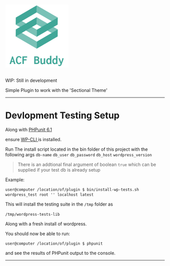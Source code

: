 <div align="center" style="width: 200px">
    <img src="acf-buddy-logo.png" alt="ACF Buddy Logo">
</div>

```

```

WIP: Still in development

Simple Plugin to work with the 'Sectional Theme'

---

# Devlopment Testing Setup

Along with [PHPunit 6.1](https://phpunit.de/manual/6.1/en/installation.html)

ensure [WP-CLI ](http://wp-cli.org/#install) is installed.

Run The install script located in the bin folder of this project with the following args `db-name` `db_user` `db_password` `db_host` `wordpress_version`

> There is an addtional final argument of boolean `true` which can be supplied if your test db is already setup

Example:

```console
user@computer /location/of/plugin $ bin/install-wp-tests.sh wordpress_test root '' localhost latest
```

This will install the testing suite in the `/tmp` folder as

`/tmp/wordpress-tests-lib`

Along with a fresh install of wordpress.

You should now be able to run:

```console
user@computer /location/of/plugin $ phpunit
```

and see the results of PHPunit output to the console.

---
